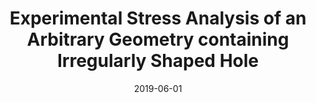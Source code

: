 ---
title: "Experimental Stress Analysis of an Arbitrary Geometry containing Irregularly Shaped Hole"
collection: publications
permalink: /publication/2019-ESA-Complex-Geometry
date: 2019-06-01
venue: 'Strain'
paperurl: '/files/pdf/journal-papers/ESA-Complex-Geometry.pdf'
link: 'https://onlinelibrary.wiley.com/doi/abs/10.1111/str.12306'
citation: 'Kalayciogli, B., Alshaya, A., Rowlands, R. 2019. &quot;Experimental Stress Analysis of an Arbitrary Geometry containing Irregularly Shaped Hole.&quot; <i>Strain</i> 55(3): e12306.'
---